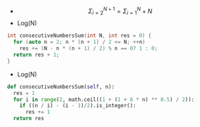 * $$ Σ_{i=2}^{N+1} = Σ_{i=1}^{N} + N $$
* Log(N)

```cpp
int consecutiveNumbersSum(int N, int res = 0) {
  for (auto n = 2; n * (n + 1) / 2 <= N; ++n)
    res += (N - n * (n + 1) / 2) % n == 0? 1 : 0;
  return res + 1;
}
```

* Log(N)

```py
def consecutiveNumbersSum(self, n):
  res = 1
  for i in range(2, math.ceil((1 + (1 + 8 * n) ** 0.5) / 2)):
    if ((n / i) - (i - 1)/2).is_integer():
      res += 1
  return res
```
